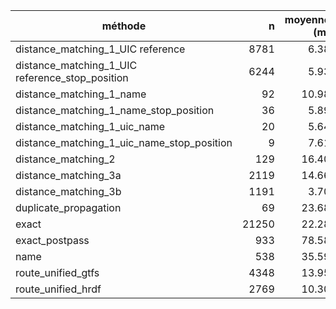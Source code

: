 | méthode | n | moyenne (m) | médiane (m) | p90 | p95 | p99 | ≤10m | ≤20m | ≤50m | ≤100m |
|---|---:|---:|---:|---:|---:|---:|---:|---:|---:|---:|
| distance_matching_1_UIC reference | 8781 | 6.38 | 5.36 | 11.31 | 14.65 | 24.72 | 85.9% | 97.9% | 100.0% | 100.0% |
| distance_matching_1_UIC reference_stop_position | 6244 | 5.93 | 5.08 | 10.02 | 12.74 | 22.61 | 90.0% | 98.6% | 100.0% | 100.0% |
| distance_matching_1_name | 92 | 10.98 | 8.29 | 21.54 | 28.04 | 43.44 | 64.1% | 87.0% | 100.0% | 100.0% |
| distance_matching_1_name_stop_position | 36 | 5.89 | 4.71 | 12.43 | 13.98 | 17.34 | 80.6% | 100.0% | 100.0% | 100.0% |
| distance_matching_1_uic_name | 20 | 5.64 | 3.99 | 12.53 | 12.99 | 17.91 | 85.0% | 100.0% | 100.0% | 100.0% |
| distance_matching_1_uic_name_stop_position | 9 | 7.61 | 3.38 | 14.35 | 24.99 | 33.51 | 88.9% | 88.9% | 100.0% | 100.0% |
| distance_matching_2 | 129 | 16.40 | 12.66 | 38.35 | 40.89 | 45.71 | 44.2% | 67.4% | 100.0% | 100.0% |
| distance_matching_3a | 2119 | 14.66 | 8.27 | 40.22 | 45.98 | 49.35 | 56.1% | 73.7% | 100.0% | 100.0% |
| distance_matching_3b | 1191 | 3.70 | 3.28 | 6.83 | 8.00 | 10.09 | 98.9% | 100.0% | 100.0% | 100.0% |
| duplicate_propagation | 69 | 23.68 | 8.62 | 64.62 | 121.27 | 158.05 | 53.6% | 75.4% | 88.4% | 92.8% |
| exact | 21250 | 22.28 | 9.10 | 51.24 | 82.36 | 207.28 | 53.6% | 74.4% | 89.7% | 96.4% |
| exact_postpass | 933 | 78.58 | 56.24 | 151.08 | 218.86 | 404.52 | 16.8% | 28.4% | 43.5% | 76.6% |
| name | 538 | 35.59 | 12.16 | 75.55 | 126.49 | 302.50 | 44.1% | 63.4% | 84.2% | 92.0% |
| route_unified_gtfs | 4348 | 13.95 | 9.70 | 32.98 | 40.76 | 47.96 | 51.6% | 75.6% | 100.0% | 100.0% |
| route_unified_hrdf | 2769 | 10.30 | 7.10 | 23.19 | 31.10 | 45.04 | 65.8% | 86.4% | 100.0% | 100.0% |